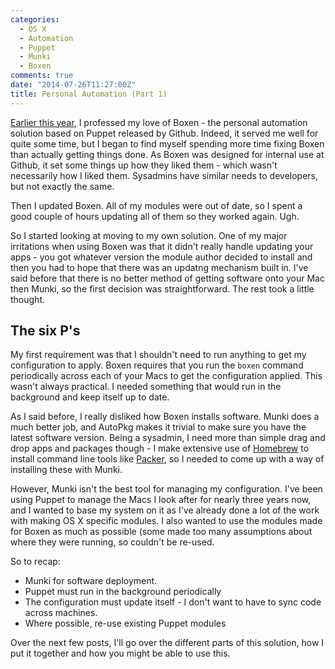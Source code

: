 ```yaml
---
categories:
  - OS X
  - Automation
  - Puppet
  - Munki
  - Boxen
comments: true
date: "2014-07-26T11:27:00Z"
title: Personal Automation (Part 1)
---
```


[Earlier this year](http://grahamgilbert.com/blog/2014/04/04/updating-boxen/), I professed my love of Boxen - the personal automation solution based on Puppet released by Github. Indeed, it served me well for quite some time, but I began to find myself spending more time fixing Boxen than actually getting things done. As Boxen was designed for internal use at Github, it set some things up how they liked them - which wasn't necessarily how I liked them. Sysadmins have similar needs to developers, but not exactly the same.

Then I updated Boxen. All of my modules were out of date, so I spent a good couple of hours updating all of them so they worked again. Ugh.

So I started looking at moving to my own solution. One of my major irritations when using Boxen was that it didn't really handle updating your apps - you got whatever version the module author decided to install and then you had to hope that there was an updatng mechanism built in. I've said before that there is no better method of getting software onto your Mac then Munki, so the first decision was straightforward. The rest took a little thought.

## The six P's

My first requirement was that I shouldn't need to run anything to get my configuration to apply. Boxen requires that you run the `boxen` command periodically across each of your Macs to get the configuration applied. This wasn't always practical. I needed something that would run in the background and keep itself up to date.

As I said before, I really disliked how Boxen installs software. Munki does a much better job, and AutoPkg makes it trivial to make sure you have the latest software version. Being a sysadmin, I need more than simple drag and drop apps and packages though - I make extensive use of [Homebrew](http://brew.sh) to install command line tools like [Packer](http://packer.io), so I needed to come up with a way of installing these with Munki.

However, Munki isn't the best tool for managing my configuration. I've been using Puppet to manage the Macs I look after for nearly three years now, and I wanted to base my system on it as I've already done a lot of the work with making OS X specific modules. I also wanted to use the modules made for Boxen as much as possible (some made too many assumptions about where they were running, so couldn't be re-used.

So to recap:

- Munki for software deployment.
- Puppet must run in the background periodically
- The configuration must update itself - I don't want to have to sync code across machines.
- Where possible, re-use existing Puppet modules

Over the next few posts, I'll go over the different parts of this solution, how I put it together and how you might be able to use this.
